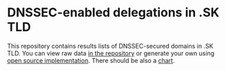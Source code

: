DNSSEC-enabled delegations in .SK TLD
=====================================

This repository contains results lists of DNSSEC-secured domains in .SK TLD. You
can view raw data [in the
repository](https://github.com/oskar456/walk_dotsk_ds/tree/gh-pages) or generate
your own using [open source
implementation](https://github.com/oskar456/walk_dotsk_ds/tree/master). There
should be also a [chart](graf.html).

